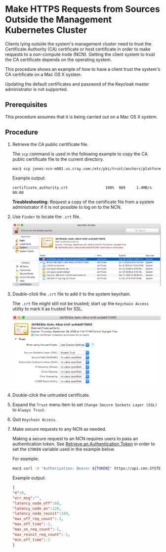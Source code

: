 # Make HTTPS Requests from Sources Outside the Management Kubernetes Cluster

Clients lying outside the system's management cluster need to trust the Certificate Authority \(CA\) certificate or host certificate in order to make requests to a non-compute node \(NCN\).
Getting the client system to trust the CA certificate depends on the operating system.

This procedure shows an example of how to have a client trust the system's CA certificate on a Mac OS X system.

Updating the default certificates and password of the Keycloak master administrator is not supported.

## Prerequisites

This procedure assumes that it is being carried out on a Mac OS X system.

## Procedure

1. Retrieve the CA public certificate file.

    The `scp` command is used in the following example to copy the CA public certificate file to the current directory.

    ```bash
    mac$ scp jones-ncn-m001.us.cray.com:/etc/pki/trust/anchors/platform-ca-certs.crt .
    ```

    Example output:

    ```text
    certificate_authority.crt                 100%  989     1.4MB/s   00:00
    ```

    **Troubleshooting:** Request a copy of the certificate file from a system administrator if it is not possible to log on to the NCN.

1. Use `Finder` to locate the `.crt` file.

    ![Keychain Access](../../img/operations/Keychain_Access_Utility.png)

1. Double-click the `.crt` file to add it to the system keychain.

    The `.crt` file might still not be trusted; start up the `Keychain Access` utility to mark it as trusted for SSL.

    ![CA Certificate Settings](../../img/operations/CA_Certificate_Settings.png)

1. Double-click the untrusted certificate.

1. Expand the `Trust` menu item to set `Change Secure Sockets Layer (SSL)` to `Always Trust`.

1. Quit `Keychain Access`.

1. Make secure requests to any NCN as needed.

    Making a secure request to an NCN requires users to pass an authentication token.
    See [Retrieve an Authentication Token](Retrieve_an_Authentication_Token.md) in order to set the `$TOKEN` variable used in the example below.

    For example:

    ```bash
    mac$ curl -H "Authorization: Bearer ${TOKEN}" https://api.cmn.SYSTEM-NAME_DOMAIN-NAME/apis/capmc/capmc/get_node_rules
    ```

    Example output:

    ```json
    {
    "e":0,
    "err_msg":"",
    "latency_node_off":60,
    "latency_node_on":120,
    "latency_node_reinit":180,
    "max_off_req_count":-1,
    "max_off_time":-1,
    "max_on_req_count":-1,
    "max_reinit_req_count":-1,
    "min_off_time":-1
    }
    ```
